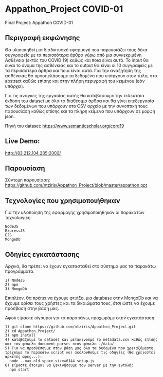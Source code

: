 # Appathon_Project COVID-01
Final Project: Appathon COVID-01

## Περιγραφή εκφώνησης
Θα υλοποιηθεί μια διαδικτυακή εφαρμογή που παρουσιάζει τους δέκα συγγραφείς με τα περισσότερα άρθρα γύρω από μια συγκεκριμένη Ασθένεια (εκτός του COVID 19) καθώς και ποια είναι αυτά. To input θα είναι το όνομα της ασθένειας και το output θα είναι οι 10 συγγραφείς με τα περισσότερα άρθρα και ποια είναι αυτά. Για την αναζήτηση της ασθένειας θα προσπελάσουμε τα δεδομένα που υπάρχουν στον τίτλο, στο abstract καθώς επίσης και στην πλήρη περιγραφή του κειμένου (εάν υπάρχει).

Για τις ανάγκες της εργασίας αυτής θα κατεβάσουμε την τελευταία έκδοση του dataset με όλα τα διαθέσιμα άρθρα και θα γίνει επεξεργασία των δεδομένων που υπάρχουν στο CSV αρχείο με την συνοπτική τους παρουσίαση καθώς επίσης και τα πλήρη κείμενα που υπάρχουν σε μορφή json.

Πηγή του dataset: https://www.semanticscholar.org/cord19

## Live Demo:
http://83.212.104.235:3000/

## Παρουσίαση
Σύντομη παρουσίαση: https://github.com/ntziris/Appathon_Project/blob/master/appathon.ppt

## Τεχνολογίες που χρησιμοποιήθηκαν
Για την υλοποίηση της εφαρμογής χρησιμοποιήθηκαν οι παρακάτων τεχνολογίες:
```
NodeJS
ExpressJS
EJS
MongoDb
```

## Οδηγίες εγκατάστασης

Αρχικά, θα πρέπει να έχουν εγκατασταθεί στο σύστημα μας τα παρακάτω προγράμματα:
```
1) NodeJS
2) npm
3) MongoDb
```

Επιπλέον, θα πρέπει να έχουμε φτιάξει μια database στην MongoDb και να έχουμε ορίσει τους χρήστες και τα δικαιώματα τους, έτσι ώστε να έχουμε πρόσβαση στην βάση μας.

Αφού είμαστε σίγουροι για τα παραπάνω, προχωράμε στην εγκατάσταση:
```
1) git clone https://github.com/ntziris/Appathon_Project.git
2) cd Appathon_Project/
3) npm install
4) κατεβάζουμε το dataset και μετακινούμε το metadata.csv καθώς επίσης και τον φάκελο document_parses στον φάκελο ./data/
5) Για να προσθέσουμε στην βάση μας όλα τα δεδομένα που χρειαζόμαστε τρέχουμε το παρακάτω script και ακολουθούμε τις οδηγίες (θα χρειαστεί αρκετές ώρες...):
  node --max-old-space-size=6144 setup.js
6) είμαστε έτοιμοι να ξεκινήσουμε τον server με την εντολή:
  npm start
```

